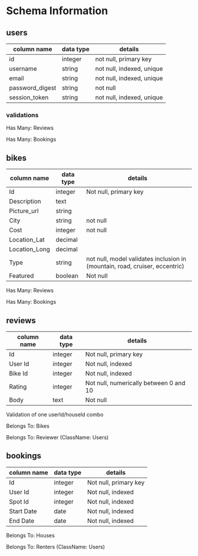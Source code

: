 # Schema Information

## users

column name | data type | details
------------ | ------------- | -------------
id | integer | not null, primary key
username	| string | not null, indexed, unique
email |	string | not null, indexed, unique
password_digest	| string | not null
session_token	| string	| not null, indexed, unique

### validations
Has Many: Reviews

Has Many: Bookings


## bikes

column name | data type | details
------------ | ------------- | -------------
Id | integer | Not null, primary key
Description | text |
Picture_url | string | 
City | string | not null
Cost | integer | not null
Location_Lat | decimal |
Location_Long | decimal |
Type | string | not null, model validates inclusion in (mountain, road, cruiser, eccentric)
Featured | boolean | Not null

Has Many: Reviews

Has Many: Bookings


## reviews

column name | data type | details
------------ | ------------- | -------------
Id | integer | Not null, primary key
User Id | integer | Not null, indexed
Bike Id | integer | Not null, indexed
Rating | integer | Not null, numerically between 0 and 10
Body | text | Not null

Validation of one userId/houseId combo

Belongs To: Bikes

Belongs To: Reviewer (ClassName: Users)

## bookings

column name | data type | details
------------ | ------------- | -------------
Id | integer | Not null, primary key
User Id | integer | Not null, indexed
Spot Id | integer | Not null, indexed
Start Date | date | Not null, indexed
End Date | date | Not null, indexed

Belongs To: Houses

Belongs To: Renters (ClassName: Users)
